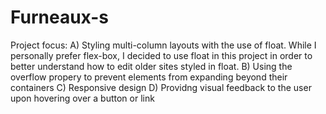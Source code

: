 # Furneaux-s
Project focus:
A) Styling multi-column layouts with the use of float. While I personally prefer flex-box, I decided to use float in this project in order to better understand how to edit older sites styled in float. 
B) Using the overflow propery to prevent elements from expanding beyond their containers
C) Responsive design 
D) Providng visual feedback to the user upon hovering over a button or link
